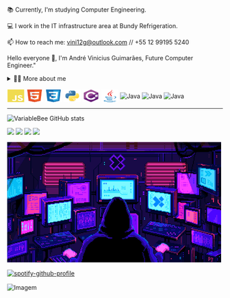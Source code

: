 

📚 Currently, I'm studying Computer Engineering.

💻 I work in the IT infrastructure area at Bundy Refrigeration.

📫 How to reach me: vini12g@outlook.com // +55 12 99195 5240

Hello everyone 👋, I'm André Vinicius Guimarães, Future Computer Engineer."

<details>
  <summary>👨‍💻 More about me</summary>
  
- 💬 I'm 21 years old, currently living in Brazil. I have practical experience in programming languages such as Python, C\C++, C#, JAVA, SQL (MySQL), JavaScript, PHP, and knowledge in areas such as Machine Learning, Data Engineering, Signal Analysis and Processing. I'm a Yellow Belt Six Sigma, which helped me develop important skills such as creativity, analytical capability, community and continuous improvement processes.<br>
  
- I'm a computer engineering student with a passion for Hardware, games, and literature. I enjoy following YouTube channels like Gamers Nexus, teclab, and adrenaline.<br>

- I believe that our personal interests play a crucial role in shaping who we are and how we approach challenges. They not only provide us with moments of joy and relaxation but also contribute to a more refined perception of things around us.

- Let's connect and share our passions! \o/

![TrustMeGIF](gifs/f58fe8e19a7e25ddf0c459a3599261d6.gif))








</details>

  <div style="display: inline_block"><br>
  <img align="center" alt="Rafa-Js" height="30" width="40" src="https://raw.githubusercontent.com/devicons/devicon/master/icons/javascript/javascript-plain.svg">
  <img align="center" alt="Rafa-HTML" height="30" width="40" src="https://raw.githubusercontent.com/devicons/devicon/master/icons/html5/html5-original.svg">
  <img align="center" alt="Rafa-CSS" height="30" width="40" src="https://raw.githubusercontent.com/devicons/devicon/master/icons/css3/css3-original.svg">
  <img align="center" alt="Rafa-Python" height="30" width="40" src="https://raw.githubusercontent.com/devicons/devicon/master/icons/python/python-original.svg">
  <img align="center" alt="Rafa-Csharp" height="30" width="40" src="https://raw.githubusercontent.com/devicons/devicon/master/icons/csharp/csharp-original.svg">
  <img align="center" alt="Java" height="30" width="40" src="https://raw.githubusercontent.com/devicons/devicon/master/icons/java/java-original.svg">
  <img align="center" alt="Java" height="30" width="40" src="https://cdn.jsdelivr.net/gh/devicons/devicon@latest/icons/mysql/mysql-original.svg" />
  <img align="center" alt="Java" height="30" width="40" src="https://cdn.jsdelivr.net/gh/devicons/devicon@latest/icons/git/git-original.svg" />
  <img align="center" alt="Java" height="30" width="40" src="https://cdn.jsdelivr.net/gh/devicons/devicon@latest/icons/redhat/redhat-original.svg" />
          
          
          
          
          

</div>

-  -  -  -  -  -

<!-- GithubStats -->
![VariableBee GitHub stats](https://github-readme-stats.vercel.app/api?username=Vini12g&show_icons=true&theme=gotham)

<div> 
  <a href="https://www.youtube.com/channel/UCrCaRSbD0zvWJWe_PvsIqVw" target="_blank"><img src="https://img.shields.io/badge/YouTube-FF0000?style=for-the-badge&logo=youtube&logoColor=white" target="_blank"></a>
  <a href="https://www.instagram.com/andrvini/" target="_blank"><img src="https://img.shields.io/badge/-Instagram-%23E4405F?style=for-the-badge&logo=instagram&logoColor=white" target="_blank"></a>
 <a href="https://discord.gg/wagxzStdcR" target="_blank"><img src="https://img.shields.io/badge/Discord-7289DA?style=for-the-badge&logo=discord&logoColor=white" target="_blank"></a> 
   <!--  <a href = "mailto:lessalucas1102@gmail.com"><img src="https://img.shields.io/badge/-Gmail-%23333?style=for-the-badge&logo=gmail&logoColor=white" target="_blank"></a> -->
  <a href="https://www.linkedin.com/in/andré-vinicius-guimarães-b67b4b1aa/" target="_blank"><img src="https://img.shields.io/badge/-LinkedIn-%230077B5?style=for-the-badge&logo=linkedin&logoColor=white" target="_blank"></a> 
  <!--  -->
</div>


![TrustMeGIF](gifs/bb5e47498772c0628f6dc7f26a6af28c.gif)

[![spotify-github-profile](https://spotify-github-profile.vercel.app/api/view?uid=31uthjsiowjtmqvklwammgma4mja&cover_image=true&theme=novatorem&show_offline=false&background_color=121212&interchange=false&bar_color=53b14f&bar_color_cover=false)](https://github.com/kittinan/spotify-github-profile)
<p align="left">
  <img align="center" src="https://github.com/Vini12g" alt="Imagem">
  
</p>


<!--  ![image load fail. please open proxy retry](https://github.com/LucasSlessa/commit-snake/blob/snk/snk.svg) -->
